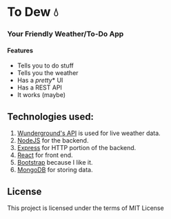 # To Dew :droplet:

### Your Friendly Weather/To-Do App

#### Features

 * Tells you to do stuff
 * Tells you the weather
 * Has a *pretty** UI
 * Has a REST API
 * It works (maybe)

## Technologies used:
1. [Wunderground's API](https://www.wunderground.com/) is used for live weather data.
6. [NodeJS](https://nodejs.org) for the backend.
2. [Express](https://expressjs.com/) for HTTP portion of the backend.
3. [React](https://facebook.github.io/react/) for front end.
4. [Bootstrap](http://getbootstrap.com/) because I like it.
5. [MongoDB](https://www.mongodb.com/) for storing data.

## License
This project is licensed under the terms of MIT License
